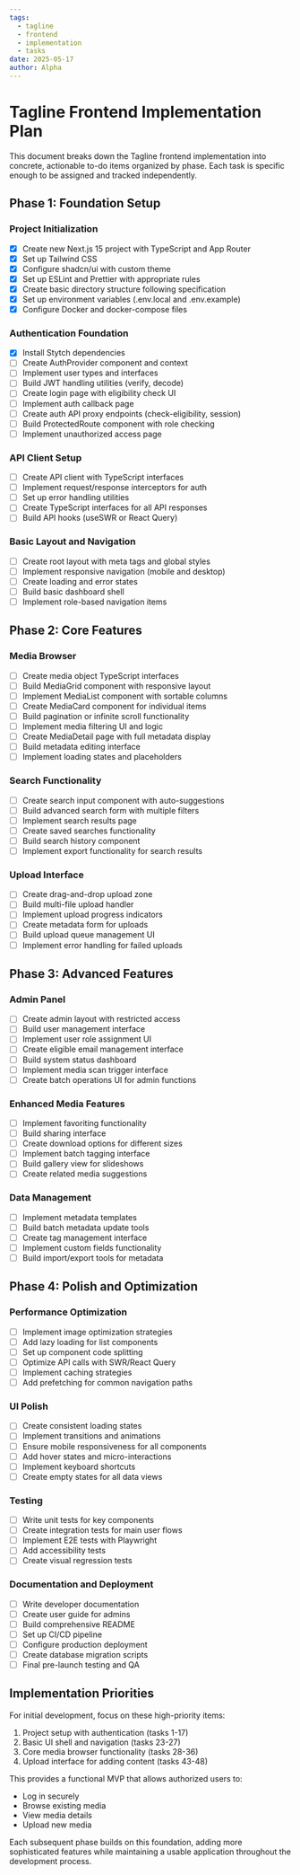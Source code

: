```yaml
---
tags:
  - tagline
  - frontend
  - implementation
  - tasks
date: 2025-05-17
author: Alpha
---
```


# Tagline Frontend Implementation Plan

This document breaks down the Tagline frontend implementation into concrete, actionable to-do items organized by phase. Each task is specific enough to be assigned and tracked independently.

## Phase 1: Foundation Setup

### Project Initialization
- [x] Create new Next.js 15 project with TypeScript and App Router
- [x] Set up Tailwind CSS
- [x] Configure shadcn/ui with custom theme
- [x] Set up ESLint and Prettier with appropriate rules
- [x] Create basic directory structure following specification
- [x] Set up environment variables (.env.local and .env.example)
- [x] Configure Docker and docker-compose files

### Authentication Foundation
- [x] Install Stytch dependencies
- [ ] Create AuthProvider component and context
- [ ] Implement user types and interfaces
- [ ] Build JWT handling utilities (verify, decode)
- [ ] Create login page with eligibility check UI
- [ ] Implement auth callback page
- [ ] Create auth API proxy endpoints (check-eligibility, session)
- [ ] Build ProtectedRoute component with role checking
- [ ] Implement unauthorized access page

### API Client Setup
- [ ] Create API client with TypeScript interfaces
- [ ] Implement request/response interceptors for auth
- [ ] Set up error handling utilities
- [ ] Create TypeScript interfaces for all API responses
- [ ] Build API hooks (useSWR or React Query)

### Basic Layout and Navigation
- [ ] Create root layout with meta tags and global styles
- [ ] Implement responsive navigation (mobile and desktop)
- [ ] Create loading and error states
- [ ] Build basic dashboard shell
- [ ] Implement role-based navigation items

## Phase 2: Core Features

### Media Browser
- [ ] Create media object TypeScript interfaces
- [ ] Build MediaGrid component with responsive layout
- [ ] Implement MediaList component with sortable columns
- [ ] Create MediaCard component for individual items
- [ ] Build pagination or infinite scroll functionality
- [ ] Implement media filtering UI and logic
- [ ] Create MediaDetail page with full metadata display
- [ ] Build metadata editing interface
- [ ] Implement loading states and placeholders

### Search Functionality
- [ ] Create search input component with auto-suggestions
- [ ] Build advanced search form with multiple filters
- [ ] Implement search results page
- [ ] Create saved searches functionality
- [ ] Build search history component
- [ ] Implement export functionality for search results

### Upload Interface
- [ ] Create drag-and-drop upload zone
- [ ] Build multi-file upload handler
- [ ] Implement upload progress indicators
- [ ] Create metadata form for uploads
- [ ] Build upload queue management UI
- [ ] Implement error handling for failed uploads

## Phase 3: Advanced Features

### Admin Panel
- [ ] Create admin layout with restricted access
- [ ] Build user management interface
- [ ] Implement user role assignment UI
- [ ] Create eligible email management interface
- [ ] Build system status dashboard
- [ ] Implement media scan trigger interface
- [ ] Create batch operations UI for admin functions

### Enhanced Media Features
- [ ] Implement favoriting functionality
- [ ] Build sharing interface
- [ ] Create download options for different sizes
- [ ] Implement batch tagging interface
- [ ] Build gallery view for slideshows
- [ ] Create related media suggestions

### Data Management
- [ ] Implement metadata templates
- [ ] Build batch metadata update tools
- [ ] Create tag management interface
- [ ] Implement custom fields functionality
- [ ] Build import/export tools for metadata

## Phase 4: Polish and Optimization

### Performance Optimization
- [ ] Implement image optimization strategies
- [ ] Add lazy loading for list components
- [ ] Set up component code splitting
- [ ] Optimize API calls with SWR/React Query
- [ ] Implement caching strategies
- [ ] Add prefetching for common navigation paths

### UI Polish
- [ ] Create consistent loading states
- [ ] Implement transitions and animations
- [ ] Ensure mobile responsiveness for all components
- [ ] Add hover states and micro-interactions
- [ ] Implement keyboard shortcuts
- [ ] Create empty states for all data views

### Testing
- [ ] Write unit tests for key components
- [ ] Create integration tests for main user flows
- [ ] Implement E2E tests with Playwright
- [ ] Add accessibility tests
- [ ] Create visual regression tests

### Documentation and Deployment
- [ ] Write developer documentation
- [ ] Create user guide for admins
- [ ] Build comprehensive README
- [ ] Set up CI/CD pipeline
- [ ] Configure production deployment
- [ ] Create database migration scripts
- [ ] Final pre-launch testing and QA

## Implementation Priorities

For initial development, focus on these high-priority items:

1. Project setup with authentication (tasks 1-17)
2. Basic UI shell and navigation (tasks 23-27)
3. Core media browser functionality (tasks 28-36)
4. Upload interface for adding content (tasks 43-48)

This provides a functional MVP that allows authorized users to:
- Log in securely
- Browse existing media
- View media details
- Upload new media

Each subsequent phase builds on this foundation, adding more sophisticated features while maintaining a usable application throughout the development process.
